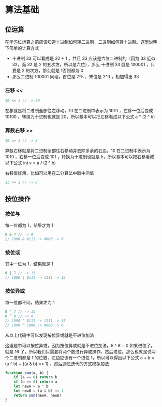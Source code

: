 # 算法基础

## 位运算

在学习位运算之前应该知道十进制如何转二进制，二进制如何转十进制。这里说明下简单的计算方式

* 十进制 33 可以看成是 32 + 1 ，并且 33 应该是六位二进制的（因为 33 近似 32，而 32 是 2 的五次方，所以是六位），那么 十进制 33 就是 100001 ，只要是 2 的次方，那么就是 1否则都为 0
* 那么二进制 100001 同理，首位是 2^5 ，末位是 2^0 ，相加得出 33

### 左移 <<

```js
10 << 1 // -> 20
```

左移就是将二进制全部往左移动，10 在二进制中表示为 1010 ，左移一位后变成 10100 ，转换为十进制也就是 20，所以基本可以把左移看成以下公式 a * (2 ^ b)

### 算数右移 >>

```js
10 >> 1 // -> 5
```

算数右移就是将二进制全部往右移动并去除多余的右边，10 在二进制中表示为 1010 ，右移一位后变成 101 ，转换为十进制也就是 5，所以基本可以把右移看成以下公式 int v = a / (2 ^ b)

右移很好用，比如可以用在二分算法中取中间值

```js
13 >> 1 // -> 6
```

## 按位操作

### 按位与

每一位都为 1，结果才为 1

```js
8 & 7 // -> 0
// 1000 & 0111 -> 0000 -> 0
```

### 按位或

其中一位为 1，结果就是 1

```js
8 | 7 // -> 15
// 1000 | 0111 -> 1111 -> 15
```

### 按位异或

每一位都不同，结果才为 1

```js
8 ^ 7 // -> 15
8 ^ 8 // -> 0
// 1000 ^ 0111 -> 1111 -> 15
// 1000 ^ 1000 -> 0000 -> 0
```

从以上代码中可以发现按位异或就是不进位加法

这道题中可以按位异或，因为按位异或就是不进位加法，8 ^ 8 = 0 如果进位了，就是 16 了，所以我们只需要将两个数进行异或操作，然后进位。那么也就是说两个二进制都是 1 的位置，左边应该有一个进位 1，所以可以得出以下公式 a + b = (a ^ b) + ((a & b) << 1) ，然后通过迭代的方式模拟加法

```js
function sum(a, b) {
    if (a == 0) return b
    if (b == 0) return a
    let newA = a ^ b
    let newB = (a & b) << 1
    return sum(newA, newB)
}
```
